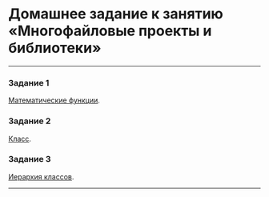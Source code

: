 # Домашнее задание к занятию «Многофайловые проекты и библиотеки»

------

### Задание 1

[Математические функции](01).

### Задание 2

[Класс](02).

### Задание 3

[Иерархия классов](03).

------